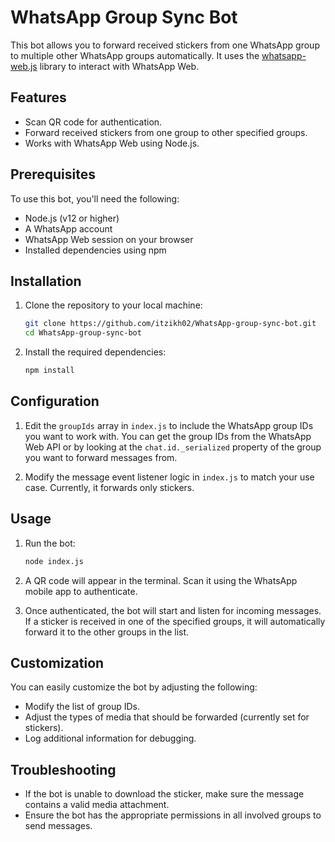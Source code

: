 # WhatsApp Group Sync Bot

This bot allows you to forward received stickers from one WhatsApp group to multiple other WhatsApp groups automatically. It uses the [whatsapp-web.js](https://wwebjs.dev/) library to interact with WhatsApp Web.

## Features

- Scan QR code for authentication.
- Forward received stickers from one group to other specified groups.
- Works with WhatsApp Web using Node.js.

## Prerequisites

To use this bot, you'll need the following:

- Node.js (v12 or higher)
- A WhatsApp account
- WhatsApp Web session on your browser
- Installed dependencies using npm

## Installation

1. Clone the repository to your local machine:

   ```bash
   git clone https://github.com/itzikh02/WhatsApp-group-sync-bot.git
   cd WhatsApp-group-sync-bot
   ```

2. Install the required dependencies:

   ```bash
   npm install
   ```

## Configuration

1. Edit the `groupIds` array in `index.js` to include the WhatsApp group IDs you want to work with. You can get the group IDs from the WhatsApp Web API or by looking at the `chat.id._serialized` property of the group you want to forward messages from.
   
2. Modify the message event listener logic in `index.js` to match your use case. Currently, it forwards only stickers.

## Usage

1. Run the bot:

   ```bash
   node index.js
   ```

2. A QR code will appear in the terminal. Scan it using the WhatsApp mobile app to authenticate.

3. Once authenticated, the bot will start and listen for incoming messages. If a sticker is received in one of the specified groups, it will automatically forward it to the other groups in the list.

## Customization

You can easily customize the bot by adjusting the following:

- Modify the list of group IDs.
- Adjust the types of media that should be forwarded (currently set for stickers).
- Log additional information for debugging.

## Troubleshooting

- If the bot is unable to download the sticker, make sure the message contains a valid media attachment.
- Ensure the bot has the appropriate permissions in all involved groups to send messages.